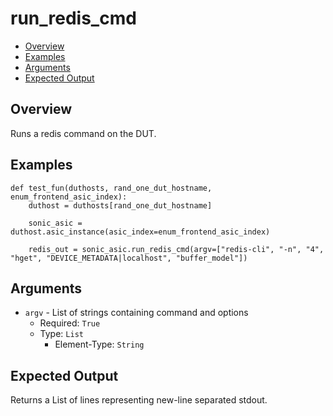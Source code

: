 # run_redis_cmd

- [Overview](#overview)
- [Examples](#examples)
- [Arguments](#arguments)
- [Expected Output](#expected-output)

## Overview
Runs a redis command on the DUT.

## Examples
```
def test_fun(duthosts, rand_one_dut_hostname, enum_frontend_asic_index):
    duthost = duthosts[rand_one_dut_hostname]

    sonic_asic = duthost.asic_instance(asic_index=enum_frontend_asic_index)

    redis_out = sonic_asic.run_redis_cmd(argv=["redis-cli", "-n", "4", "hget", "DEVICE_METADATA|localhost", "buffer_model"])
```

## Arguments
- `argv` - List of strings containing command and options
    - Required: `True`
    - Type: `List`
        - Element-Type: `String`

## Expected Output
Returns a List of lines representing new-line separated stdout.